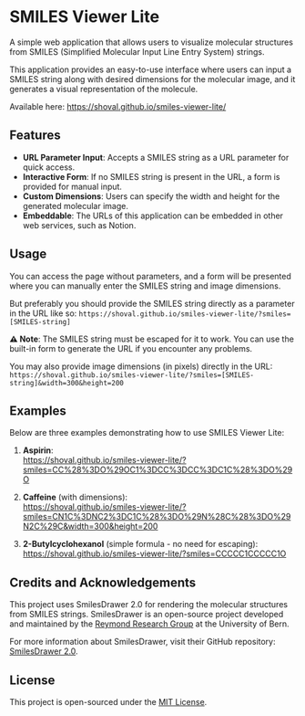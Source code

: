# SMILES Viewer Lite

A simple web application that allows users to visualize molecular structures from SMILES (Simplified Molecular Input Line Entry System) strings. 

This application provides an easy-to-use interface where users can input a SMILES string along with desired dimensions for the molecular image, and it generates a visual representation of the molecule.

Available here: https://shoval.github.io/smiles-viewer-lite/

## Features

- **URL Parameter Input**: Accepts a SMILES string as a URL parameter for quick access.
- **Interactive Form**: If no SMILES string is present in the URL, a form is provided for manual input.
- **Custom Dimensions**: Users can specify the width and height for the generated molecular image.
- **Embeddable**: The URLs of this application can be embedded in other web services, such as Notion.

## Usage

You can access the page without parameters, and a form will be presented where you can manually enter the SMILES string and image dimensions.

But preferably you should provide the SMILES string directly as a parameter in the URL like so:
`https://shoval.github.io/smiles-viewer-lite/?smiles=[SMILES-string]`

**⚠️ Note**: The SMILES string must be escaped for it to work. You can use the built-in form to generate the URL if you encounter any problems.

You may also provide image dimensions (in pixels) directly in the URL:
`https://shoval.github.io/smiles-viewer-lite/?smiles=[SMILES-string]&width=300&height=200`

## Examples

Below are three examples demonstrating how to use SMILES Viewer Lite:

1. **Aspirin**:  
   https://shoval.github.io/smiles-viewer-lite/?smiles=CC%28%3DO%29OC1%3DCC%3DCC%3DC1C%28%3DO%29O

2. **Caffeine** (with dimensions):  
   https://shoval.github.io/smiles-viewer-lite/?smiles=CN1C%3DNC2%3DC1C%28%3DO%29N%28C%28%3DO%29N2C%29C&width=300&height=200

3. **2-Butylcyclohexanol** (simple formula - no need for escaping):  
   https://shoval.github.io/smiles-viewer-lite/?smiles=CCCCC1CCCCC1O

## Credits and Acknowledgements

This project uses SmilesDrawer 2.0 for rendering the molecular structures from SMILES strings. SmilesDrawer is an open-source project developed and maintained by the [Reymond Research Group](https://gdb.unibe.ch/) at the University of Bern.

For more information about SmilesDrawer, visit their GitHub repository: [SmilesDrawer 2.0](https://github.com/reymond-group/smilesDrawer).

## License

This project is open-sourced under the [MIT License](https://opensource.org/licenses/MIT).
